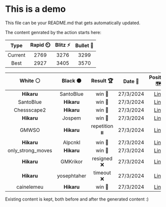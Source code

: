 # This is a demo

This file can be your README.md that gets automatically updated.

The content genrated by the action starts here:

<!--START_SECTION:chessStats-->
<!-- Automatically generated with https://github.com/Balastrong/chess-stats-action -->

| Type | Rapid ⏲️ | Blitz ⚡ | Bullet 🔫 |
|:---:|:---:|:---:|:---:|
| Current | 2769 | 3276 | 3299 |
| Best | 2927 | 3405 | 3570 |

| White ⚪ | Black ⚫ | Result 🏆 | Date 📅 | Position 🗺️ | Type 🕕 |
|:---:|:---:|:---:|:---:|:---:|:---:|
| **Hikaru** | SantoBlue | win 🥇 | 27/3/2024 | <a href="http://www.ee.unb.ca/cgi-bin/tervo/fen.pl?select=r2q2k1/5pp1/3b1B1p/3p1Q2/8/2PB1P2/6PP/4RK2 b - -">Link</a> | Blitz |
| SantoBlue | **Hikaru** | win 🥇 | 27/3/2024 | <a href="http://www.ee.unb.ca/cgi-bin/tervo/fen.pl?select=5rk1/R4pb1/4p3/4PqP1/7p/2Q2PB1/6PK/8 w - -">Link</a> | Blitz |
| Chessscape2 | **Hikaru** | win 🥇 | 27/3/2024 | <a href="http://www.ee.unb.ca/cgi-bin/tervo/fen.pl?select=r7/pp2k2N/2p5/3pPpp1/3P4/P1K5/1P2nP2/6R1 w - -">Link</a> | Blitz |
| **Hikaru** | Jospem | win 🥇 | 27/3/2024 | <a href="http://www.ee.unb.ca/cgi-bin/tervo/fen.pl?select=2r1r1k1/4npb1/p2P2pp/1p2p2n/1P6/P4N1P/1BRN1PP1/2R3K1 b - -">Link</a> | Blitz |
| GMWSO | **Hikaru** | repetition ⏸️ | 27/3/2024 | <a href="http://www.ee.unb.ca/cgi-bin/tervo/fen.pl?select=r1b1kb1r/ppp2ppp/3q4/8/P2Q4/8/1PP2PPP/RNB2RK1 w kq -">Link</a> | Blitz |
| **Hikaru** | Alpcnkl | win 🥇 | 27/3/2024 | <a href="http://www.ee.unb.ca/cgi-bin/tervo/fen.pl?select=2rr2k1/4R1bp/p6q/PpBp1p2/5P2/2P3R1/1P3QPP/6K1 b - -">Link</a> | Blitz |
| only_strong_moves | **Hikaru** | win 🥇 | 27/3/2024 | <a href="http://www.ee.unb.ca/cgi-bin/tervo/fen.pl?select=8/5p2/1p2k3/4p2p/2Npn2P/6r1/PPK5/5R2 w - -">Link</a> | Blitz |
| **Hikaru** | GMKrikor | resigned ❌ | 27/3/2024 | <a href="http://www.ee.unb.ca/cgi-bin/tervo/fen.pl?select=8/R7/3rpk2/1p3p2/1P3R2/P5p1/6P1/2r3K1 w - -">Link</a> | Blitz |
| **Hikaru** | yosephtaher | timeout ❌ | 27/3/2024 | <a href="http://www.ee.unb.ca/cgi-bin/tervo/fen.pl?select=8/4rrk1/8/K7/8/8/8/7R w - -">Link</a> | Blitz |
| cainelemeu | **Hikaru** | win 🥇 | 27/3/2024 | <a href="http://www.ee.unb.ca/cgi-bin/tervo/fen.pl?select=6r1/pppkn2R/6r1/6P1/4p2P/2R5/PPP3K1/8 w - -">Link</a> | Blitz |

<!--END_SECTION:chessStats-->

Existing content is kept, both before and after the generated content :)
